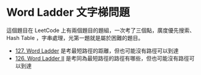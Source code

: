 # Word Ladder 文字梯問題

這個題目在 LeetCode 上有兩個題目的題組，一次考了三個點，廣度優先搜索、Hash Table ，字串處理，光第一題就是屬於困難的題目。

* [127. Word Ladder](127.-word-ladder.md) 是考最短路徑的距離，但也可能沒有路徑可以到達
* [126. Word Ladder II](126.-word-ladder-ii.md) 是考同為最短路徑的路徑有哪些，但也可能沒有路徑可以到達



